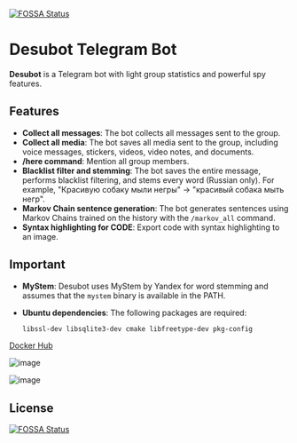 [![FOSSA Status](https://app.fossa.com/api/projects/git%2Bgithub.com%2Fhouse-of-vanity%2Fdesubot.svg?type=shield)](https://app.fossa.com/projects/git%2Bgithub.com%2Fhouse-of-vanity%2Fdesubot?ref=badge_shield)

# Desubot Telegram Bot

**Desubot** is a Telegram bot with light group statistics and powerful spy features.

## Features

- **Collect all messages**: The bot collects all messages sent to the group.
- **Collect all media**: The bot saves all media sent to the group, including voice messages, stickers, videos, video notes, and documents.
- **/here command**: Mention all group members.
- **Blacklist filter and stemming**: The bot saves the entire message, performs blacklist filtering, and stems every word (Russian only). For example, "Красивую собаку мыли негры" -> "красивый собака мыть негр".
- **Markov Chain sentence generation**: The bot generates sentences using Markov Chains trained on the history with the `/markov_all` command.
- **Syntax highlighting for CODE**: Export code with syntax highlighting to an image.

## Important

- **MyStem**: Desubot uses MyStem by Yandex for word stemming and assumes that the `mystem` binary is available in the PATH.
- **Ubuntu dependencies**: The following packages are required:

  ```bash
  libssl-dev libsqlite3-dev cmake libfreetype-dev pkg-config


[Docker Hub](https://hub.docker.com/repository/docker/ultradesu/desubot/general)


![image](https://user-images.githubusercontent.com/4666566/150677613-32bdedf9-4b4c-4ec5-99cd-3d0221e56fb5.png)

![image](https://user-images.githubusercontent.com/4666566/150677660-183572b4-2a69-425f-a32c-dba5ec97e438.png)

## License
[![FOSSA Status](https://app.fossa.com/api/projects/git%2Bgithub.com%2Fhouse-of-vanity%2Fdesubot.svg?type=large)](https://app.fossa.com/projects/git%2Bgithub.com%2Fhouse-of-vanity%2Fdesubot?ref=badge_large)

